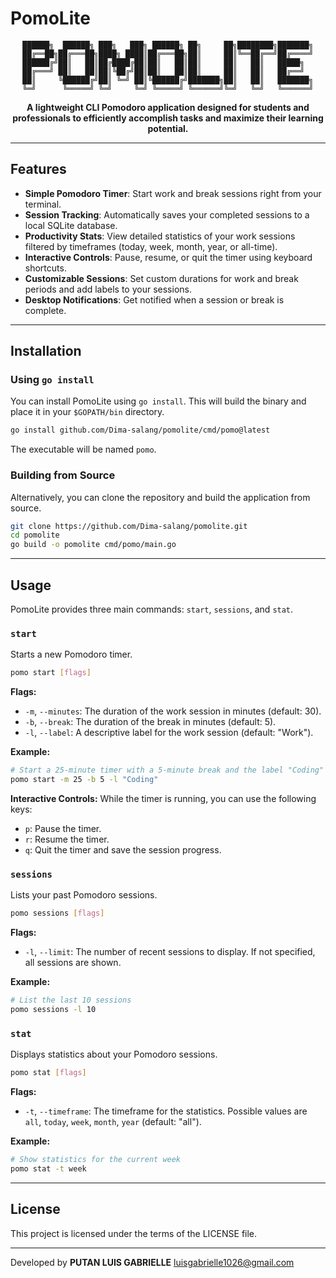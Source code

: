 # PomoLite

<div align="center">

```
██████╗  ██████╗ ███╗   ███╗ ██████╗ ██╗     ██╗████████╗███████╗
██╔══██╗██╔═══██╗████╗ ████║██╔═══██╗██║     ██║╚══██╔══╝██╔════╝
██████╔╝██║   ██║██╔████╔██║██║   ██║██║     ██║   ██║   █████╗  
██╔═══╝ ██║   ██║██║╚██╔╝██║██║   ██║██║     ██║   ██║   ██╔══╝  
██║     ╚██████╔╝██║ ╚═╝ ██║╚██████╔╝███████╗██║   ██║   ███████╗
╚═╝      ╚═════╝ ╚═╝     ╚═╝ ╚═════╝ ╚══════╝╚═╝   ╚═╝   ╚══════╝
```

**A lightweight CLI Pomodoro application designed for students and professionals to efficiently accomplish tasks and maximize their learning potential.**

</div>

---

## Features

- **Simple Pomodoro Timer**: Start work and break sessions right from your terminal.
- **Session Tracking**: Automatically saves your completed sessions to a local SQLite database.
- **Productivity Stats**: View detailed statistics of your work sessions filtered by timeframes (today, week, month, year, or all-time).
- **Interactive Controls**: Pause, resume, or quit the timer using keyboard shortcuts.
- **Customizable Sessions**: Set custom durations for work and break periods and add labels to your sessions.
- **Desktop Notifications**: Get notified when a session or break is complete.

---

## Installation

### Using `go install`

You can install PomoLite using `go install`. This will build the binary and place it in your `$GOPATH/bin` directory.

```sh
go install github.com/Dima-salang/pomolite/cmd/pomo@latest
```
The executable will be named `pomo`.

### Building from Source

Alternatively, you can clone the repository and build the application from source.

```sh
git clone https://github.com/Dima-salang/pomolite.git
cd pomolite
go build -o pomolite cmd/pomo/main.go
```

---

## Usage

PomoLite provides three main commands: `start`, `sessions`, and `stat`.

### `start`

Starts a new Pomodoro timer.

```sh
pomo start [flags]
```

**Flags:**
- `-m`, `--minutes`: The duration of the work session in minutes (default: 30).
- `-b`, `--break`: The duration of the break in minutes (default: 5).
- `-l`, `--label`: A descriptive label for the work session (default: "Work").

**Example:**
```sh
# Start a 25-minute timer with a 5-minute break and the label "Coding"
pomo start -m 25 -b 5 -l "Coding"
```

**Interactive Controls:**
While the timer is running, you can use the following keys:
- `p`: Pause the timer.
- `r`: Resume the timer.
- `q`: Quit the timer and save the session progress.

### `sessions`

Lists your past Pomodoro sessions.

```sh
pomo sessions [flags]
```

**Flags:**
- `-l`, `--limit`: The number of recent sessions to display. If not specified, all sessions are shown.

**Example:**
```sh
# List the last 10 sessions
pomo sessions -l 10
```

### `stat`

Displays statistics about your Pomodoro sessions.

```sh
pomo stat [flags]
```

**Flags:**
- `-t`, `--timeframe`: The timeframe for the statistics. Possible values are `all`, `today`, `week`, `month`, `year` (default: "all").

**Example:**
```sh
# Show statistics for the current week
pomo stat -t week
```

---

## License

This project is licensed under the terms of the LICENSE file.

---

Developed by **PUTAN LUIS GABRIELLE** <luisgabrielle1026@gmail.com>